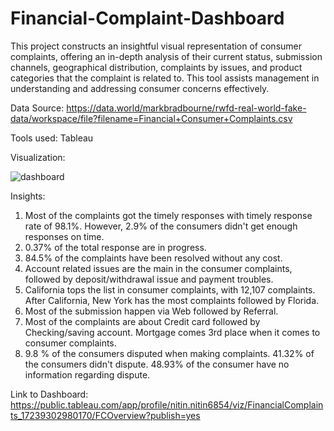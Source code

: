 # Financial-Complaint-Dashboard

This project constructs an insightful visual representation of consumer complaints, offering an in-depth analysis of their current status, submission channels, geographical distribution, complaints by issues, and product categories that the complaint is related to. This tool assists management in understanding and addressing consumer concerns effectively.

Data Source: https://data.world/markbradbourne/rwfd-real-world-fake-data/workspace/file?filename=Financial+Consumer+Complaints.csv

Tools used: Tableau

Visualization: 

![dashboard](https://github.com/user-attachments/assets/0bff53ee-138a-491f-83db-586cc34fecd8)

Insights:

1. Most of the complaints got the timely responses with timely response rate of 98.1%. However, 2.9% of the consumers didn't get enough responses on time.
2. 0.37% of the total response are in progress.
3. 84.5% of the complaints have been resolved without any cost.
4. Account related issues are the main in the consumer complaints, followed by deposit/withdrawal issue and payment troubles.
5. California tops the list in consumer complaints, with 12,107 complaints. After California, New York has the most complaints followed by Florida.
6. Most of the submission happen via Web followed by Referral.
7. Most of the complaints are about Credit card followed by Checking/saving account. Mortgage comes 3rd place when it comes to consumer complaints.
8. 9.8 % of the consumers disputed when making complaints. 41.32% of the consumers didn't dispute. 48.93% of the consumer have no information regarding dispute.

Link to Dashboard:
https://public.tableau.com/app/profile/nitin.nitin6854/viz/FinancialComplaints_17239302980170/FCOverview?publish=yes
